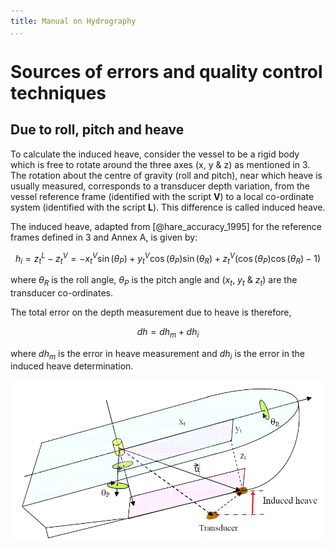 ```yaml
---
title: Manual on Hydrography
...
```


Sources of errors and quality control techniques
================================================

Due to roll, pitch and heave
----------------------------

To calculate the induced heave, consider the vessel to be a rigid body which is free to rotate around the three axes (x, y & z) as mentioned in 3. The rotation about the centre of gravity (roll and pitch), near which heave is usually measured, corresponds to a transducer depth variation, from the vessel reference frame (identified with the script **V**) to a local co-ordinate system (identified with the script **L**). This difference is called induced heave.

The induced heave, adapted from [@hare_accuracy_1995] for the reference frames defined in 3 and Annex A, is given by:

$$h_{i} = z_{t}^{L} - z_{t}^{V} = -x_{t}^{V} \sin(\theta_{P}) + y_{t}^{V} \cos(\theta_{P}) \sin(\theta_{R}) + z_{t}^{V} (\cos(\theta_{P}) \cos(\theta_{R}) - 1)$$

where $\theta_{R}$ is the roll angle, $\theta_{P}$ is the pitch angle and ($x_{t}$, $y_{t}$ & $z_{t}$) are the transducer co-ordinates.

The total error on the depth measurement due to heave is therefore,

$$dh = dh_{m} + dh_{i}$$

where $dh_{m}$ is the error in heave measurement and $dh_{i}$ is the error in the induced heave determination.

![Induced heave](C-13_files/Induced_heave.png)